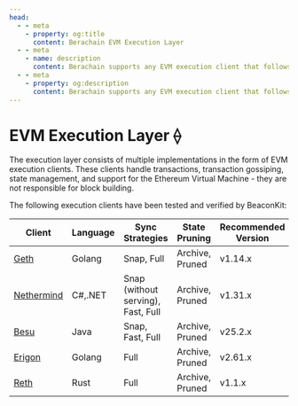 ```yaml
---
head:
  - - meta
    - property: og:title
      content: Berachain EVM Execution Layer
  - - meta
    - name: description
      content: Berachain supports any EVM execution client that follows the Engine API
  - - meta
    - property: og:description
      content: Berachain supports any EVM execution client that follows the Engine API
---
```


# EVM Execution Layer ⟠

The execution layer consists of multiple implementations in the form of EVM execution clients. These clients handle transactions, transaction gossiping, state management, and support for the Ethereum Virtual Machine - they are not responsible for block building.

The following execution clients have been tested and verified by BeaconKit:

| Client                                                    | Language | Sync Strategies                      | State Pruning   | Recommended Version |
|-----------------------------------------------------------|----------|--------------------------------------|-----------------|----------------------|
| [Geth](https://github.com/ethereum/go-ethereum)           | Golang   | Snap, Full                           | Archive, Pruned | v1.14.x           
| [Nethermind](https://github.com/NethermindEth/nethermind) | C#,.NET  | Snap (without serving), Fast, Full   | Archive, Pruned | v1.31.x           
| [Besu](https://github.com/hyperledger/besu/)              | Java     | Snap, Fast, Full                     | Archive, Pruned | v25.2.x     
| [Erigon](https://github.com/ledgerwatch/erigon)           | Golang   | Full                                 | Archive, Pruned | v2.61.x           
| [Reth](https://github.com/paradigmxyz/reth)               | Rust     | Full                                 | Archive, Pruned | v1.1.x    
